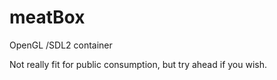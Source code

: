 # meatBox
OpenGL /SDL2 container

Not really fit for public consumption, but try ahead if you wish.
